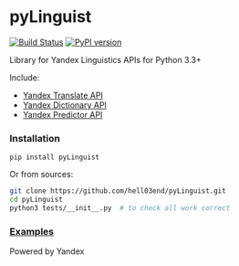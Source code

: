 # pyLinguist

[![Build Status](https://travis-ci.org/hell03end/pyLinguist.svg?branch=master)](https://travis-ci.org/hell03end/pyLinguist)
[![PyPI version](https://badge.fury.io/py/pyLinguist.svg)](https://badge.fury.io/py/pyLinguist)

Library for Yandex Linguistics APIs for Python 3.3+

Include:
* [Yandex Translate API](https://tech.yandex.com/translate/)
* [Yandex Dictionary API](https://tech.yandex.com/dictionary/)
* [Yandex Predictor API](https://tech.yandex.ru/predictor/)

### Installation
`pip install pyLinguist`

Or from sources:
```bash
git clone https://github.com/hell03end/pyLinguist.git
cd pyLinguist
python3 tests/__init__.py  # to check all work correct
```

### [Examples](https://github.com/hell03end/pyLinguist/wiki/Examples)

Powered by Yandex
